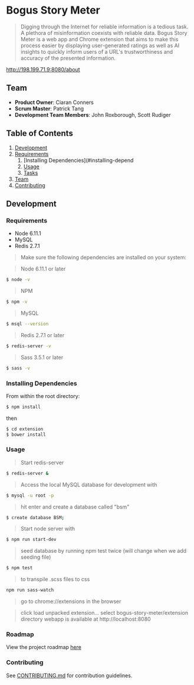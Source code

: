 # Bogus Story Meter

> Digging through the Internet for reliable information is a tedious task. A plethora of misinformation coexists with reliable data. Bogus Story Meter is a web app and Chrome extension that aims to make this process easier by displaying user-generated ratings as well as AI insights to quickly inform users of a URL's trustworthiness and accuracy of the presented information.

http://198.199.71.9:8080/about

## Team

  - __Product Owner__: Ciaran Conners
  - __Scrum Master__: Patrick Tang
  - __Development Team Members__: John Roxborough, Scott Rudiger

## Table of Contents

1. [Development](#development)
1. [Requirements](#requirements)
    1. [Installing Dependencies](#installing-depend
    1. [Usage](#Usage)
    1. [Tasks](#tasks)
1. [Team](#team)
1. [Contributing](#contributing)

## Development

### Requirements

- Node 6.11.1
- MySQL
- Redis 2.7.1

> Make sure the following dependencies are installed on your system:

> Node 6.11.1 or later
```sh
$ node -v
```
> NPM
```sh
$ npm -v
```
> MySQL
```sh
$ msql --version
```
> Redis 2.7.1 or later
```sh
$ redis-server -v
```
> Sass 3.5.1 or later
```sh
$ sass -v
```

### Installing Dependencies

From within the root directory:

```sh
$ npm install
```
then
```sh
$ cd extension
$ bower install
```

### Usage
> Start redis-server
```sh
$ redis-server &
```
> Access the local MySQL database for development with
```sh
$ mysql -u root -p
```
> hit enter and create a database called "bsm"
```sh
$ create database BSM;
```
> Start node server with
```sh
$ npm run start-dev
```
> seed database by running npm test twice (will change when we add seeding file)
```sh
$ npm test
```
> to transpile .scss files to css
```sh
npm run sass-watch
```
> go to chrome://extensions in the browser

> click load unpacked extension...
> select bogus-story-meter/extension directory
> webapp is available at http://localhost:8080

### Roadmap

View the project roadmap [here](LINK_TO_PROJECT_ISSUES)


### Contributing

See [CONTRIBUTING.md](_CONTRIBUTING.md) for contribution guidelines.
